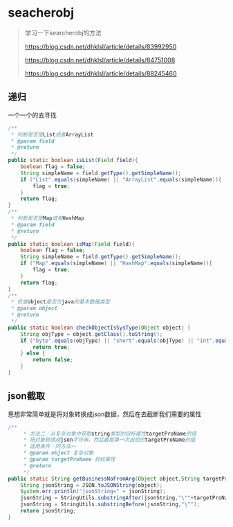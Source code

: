 # seacherobj

>学习一下searcherobj的方法
>
> https://blog.csdn.net/dhklsl/article/details/83992950 
>
>https://blog.csdn.net/dhklsl/article/details/84751008
>
>https://blog.csdn.net/dhklsl/article/details/88245460

## 递归

一个一个的去寻找

```java
/**
 * 判断是否是List或者ArrayList
 * @param field
 * @return
 */
public static boolean isList(Field field){
    boolean flag = false;
    String simpleName = field.getType().getSimpleName();
    if ("List".equals(simpleName) || "ArrayList".equals(simpleName)){
        flag = true;
    }
    return flag;
}
/**
 * 判断是否是Map或者HashMap
 * @param field
 * @return
 */
public static boolean isMap(Field field){
    boolean flag = false;
    String simpleName = field.getType().getSimpleName();
    if ("Map".equals(simpleName) || "HashMap".equals(simpleName)){
        flag = true;
    }
    return flag;
}
/**
 * 检查object是否为java的基本数据类型
 * @param object
 * @return
 */
public static boolean checkObjectIsSysType(Object object) {
    String objType = object.getClass().toString();
    if ("byte".equals(objType) || "short".equals(objType) || "int".equals(objType) || "long".equals(objType) || "double".equals(objType) || "float".equals(objType) || "boolean".equals(objType)) {
        return true;
    } else {
        return false;
    }
}
```

## json截取

思想非常简单就是将对象转换成json数据，然后在去截断我们需要的属性

```java
/**
     * 方法二：从复杂对象中获取string类型的目标属性targetProName的值
     * 把对象转换成json字符串，然后截取第一次出现的targetProName的值
     * 适用条件：同方法一
     * @param object 复杂对象
     * @param targetProName 目标属性
     * @return
     */
public static String getBusinessNoFromArg(Object object,String targetProName){
    String jsonString = JSON.toJSONString(object);
    System.err.println("jsonString=" + jsonString);
    jsonString = StringUtils.substringAfter(jsonString,"\""+targetProName + "\":\"");//去截断目标属性
    jsonString = StringUtils.substringBefore(jsonString,"\"");
    return jsonString;
}
```





